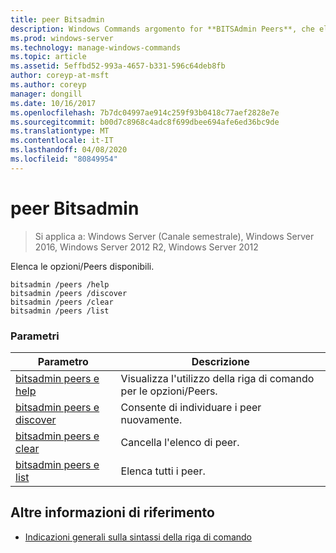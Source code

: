 ```yaml
---
title: peer Bitsadmin
description: Windows Commands argomento for **BITSAdmin Peers**, che elenca le opzioni/Peers.
ms.prod: windows-server
ms.technology: manage-windows-commands
ms.topic: article
ms.assetid: 5effbd52-993a-4657-b331-596c64deb8fb
author: coreyp-at-msft
ms.author: coreyp
manager: dongill
ms.date: 10/16/2017
ms.openlocfilehash: 7b7dc04997ae914c259f93b0418c77aef2828e7e
ms.sourcegitcommit: b00d7c8968c4adc8f699dbee694afe6ed36bc9de
ms.translationtype: MT
ms.contentlocale: it-IT
ms.lasthandoff: 04/08/2020
ms.locfileid: "80849954"
---
```

# <a name="bitsadmin-peers"></a>peer Bitsadmin

>Si applica a: Windows Server (Canale semestrale), Windows Server 2016, Windows Server 2012 R2, Windows Server 2012

Elenca le opzioni/Peers disponibili.

```
bitsadmin /peers /help
bitsadmin /peers /discover
bitsadmin /peers /clear
bitsadmin /peers /list
```

### <a name="parameters"></a>Parametri
| Parametro | Descrizione |
| -------------- | -------------- |
| [bitsadmin peers e help](bitsadmin-peers-and-help.md) | Visualizza l'utilizzo della riga di comando per le opzioni/Peers. |
| [bitsadmin peers e discover](bitsadmin-peers-and-discover.md) | Consente di individuare i peer nuovamente. |
| [bitsadmin peers e clear](bitsadmin-peers-and-clear.md) | Cancella l'elenco di peer. |
| [bitsadmin peers e list](bitsadmin-peers-and-list.md) | Elenca tutti i peer. |

## <a name="additional-references"></a>Altre informazioni di riferimento

- [Indicazioni generali sulla sintassi della riga di comando](command-line-syntax-key.md)
